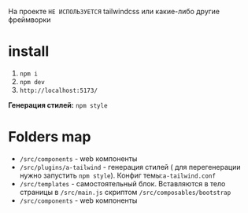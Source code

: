 На проекте `НЕ ИСПОЛЬЗУЕТСЯ` tailwindcss или какие-либо другие фреймворки

# install

1. `npm i`
2. `npm dev`
3. `http://localhost:5173/`

**Генерация стилей:** `npm style`

# Folders map

- `/src/components` - web компоненты
- `/src/plugins/a-tailwind` - генерация стилей ( для перегенерации нужно запустить `npm
  style`). Конфиг темы:`a-tailwind.conf`
- `/src/templates` - самостоятельный блок. Вставляются в тело страницы в
  `/src/main.js` скриптом `/src/composables/bootstrap`
- `/src/components` - web компоненты
